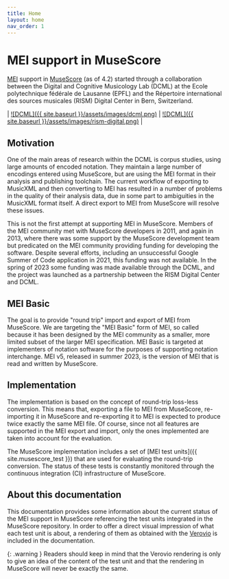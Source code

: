 ```yaml
---
title: Home
layout: home
nav_order: 1
---
```


# MEI support in MuseScore

[MEI](https://music-encoding.org) support in [MuseScore](https://musescore.org) (as of 4.2) started through a collaboration between the Digital and Cognitive Musicology Lab (DCML) at the Ecole polytechnique fédérale de Lausanne (EPFL) and the Répertoire international des sources musicales (RISM) Digital Center in Bern, Switzerland.

| [![DCML]({{ site.baseurl }}/assets/images/dcml.png)](https://github.com/DCMLab) | [![DCML]({{ site.baseurl }}/assets/images/rism-digital.png)](https://rism.digital) |

## Motivation

One of the main areas of research within the DCML is corpus studies, using large amounts of encoded notation. They maintain a large number of encodings entered using MuseScore, but are using the MEI format in their analysis and publishing toolchain. The current workflow of exporting to MusicXML and then converting to MEI has resulted in a number of problems in the quality of their analysis data, due in some part to ambiguities in the MusicXML format itself. A direct export to MEI from MuseScore will resolve these issues.

This is not the first attempt at supporting MEI in MuseScore. Members of the MEI community met with MuseScore developers in 2011, and again in 2013, where there was some support by the MuseScore development team but predicated on the MEI community providing funding for developing the software. Despite several efforts, including an unsuccessful Google Summer of Code application in 2021, this funding was not available. In the spring of 2023 some funding was made available through the DCML, and the project was launched as a partnership between the RISM Digital Center and DCML.

## MEI Basic

The goal is to provide "round trip" import and export of MEI from MuseScore. We are targeting the "MEI Basic" form of MEI, so called because it has been designed by the MEI community as a smaller, more limited subset of the larger MEI specification. MEI Basic is targeted at implementers of notation software for the purposes of supporting notation interchange. MEI v5, released in summer 2023, is the version of MEI that is read and written by MuseScore.

## Implementation

The implementation is based on the concept of round-trip loss-less conversion. This means that, exporting a file to MEI from MuseScore, re-importing it in MuseScore and re-exporting it to MEI is expected to produce twice exactly the same MEI file. Of course, since not all features are supported in the MEI export and import, only the ones implemented are taken into account for the evaluation.

The MuseScore implementation includes a set of [MEI test units]({{ site.musescore_test }}) that are used for evaluating the round-trip conversion. The status of these tests is constantly monitored through the continuous integration (CI) infrastructure of MuseScore.

## About this documentation

This documentation provides some information about the current status of the MEI support in MuseScore referencing the test units integrated in the MuseScore repository. In order to offer a direct visual impression of what each test unit is about, a rendering of them as obtained with the [Verovio](https://verovio.org) is included in the documentation. 

{: .warning }
Readers should keep in mind that the Verovio rendering is only to give an idea of the content of the test unit and that the rendering in MuseScore will never be exactly the same.